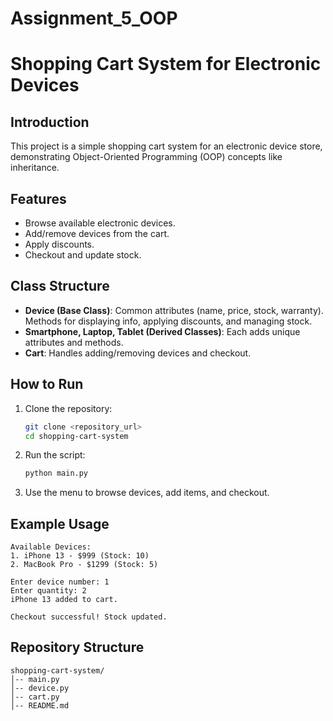# Assignment_5_OOP
# Shopping Cart System for Electronic Devices

## Introduction

This project is a simple shopping cart system for an electronic device store, demonstrating Object-Oriented Programming (OOP) concepts like inheritance.

## Features

- Browse available electronic devices.
- Add/remove devices from the cart.
- Apply discounts.
- Checkout and update stock.

## Class Structure

- **Device (Base Class)**: Common attributes (name, price, stock, warranty). Methods for displaying info, applying discounts, and managing stock.
- **Smartphone, Laptop, Tablet (Derived Classes)**: Each adds unique attributes and methods.
- **Cart**: Handles adding/removing devices and checkout.

## How to Run

1. Clone the repository:
   ```sh
   git clone <repository_url>
   cd shopping-cart-system
   ```
2. Run the script:
   ```sh
   python main.py
   ```
3. Use the menu to browse devices, add items, and checkout.

## Example Usage

```
Available Devices:
1. iPhone 13 - $999 (Stock: 10)
2. MacBook Pro - $1299 (Stock: 5)
```

```
Enter device number: 1
Enter quantity: 2
iPhone 13 added to cart.
```

```
Checkout successful! Stock updated.
```

## Repository Structure

```
shopping-cart-system/
│-- main.py  
│-- device.py  
│-- cart.py  
│-- README.md 
```


